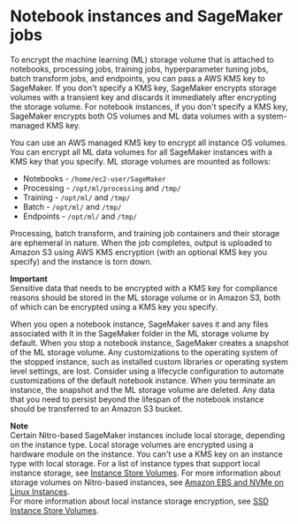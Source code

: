 # Notebook instances and SageMaker jobs<a name="encryption-at-rest-nbi"></a>

To encrypt the machine learning \(ML\) storage volume that is attached to notebooks, processing jobs, training jobs, hyperparameter tuning jobs, batch transform jobs, and endpoints, you can pass a AWS KMS key to SageMaker\. If you don't specify a KMS key, SageMaker encrypts storage volumes with a transient key and discards it immediately after encrypting the storage volume\. For notebook instances, if you don't specify a KMS key, SageMaker encrypts both OS volumes and ML data volumes with a system\-managed KMS key\.

You can use an AWS managed KMS key to encrypt all instance OS volumes\. You can encrypt all ML data volumes for all SageMaker instances with a KMS key that you specify\. ML storage volumes are mounted as follows:
+ Notebooks \- `/home/ec2-user/SageMaker`
+ Processing \- `/opt/ml/processing` and `/tmp/` 
+ Training \- `/opt/ml/` and `/tmp/`
+  Batch \- `/opt/ml/` and `/tmp/`
+ Endpoints \- `/opt/ml/` and `/tmp/` 

Processing, batch transform, and training job containers and their storage are ephemeral in nature\. When the job completes, output is uploaded to Amazon S3 using AWS KMS encryption \(with an optional KMS key you specify\) and the instance is torn down\. 

**Important**  
Sensitive data that needs to be encrypted with a KMS key for compliance reasons should be stored in the ML storage volume or in Amazon S3, both of which can be encrypted using a KMS key you specify\. 

When you open a notebook instance, SageMaker saves it and any files associated with it in the SageMaker folder in the ML storage volume by default\. When you stop a notebook instance, SageMaker creates a snapshot of the ML storage volume\. Any customizations to the operating system of the stopped instance, such as installed custom libraries or operating system level settings, are lost\. Consider using a lifecycle configuration to automate customizations of the default notebook instance\. When you terminate an instance, the snapshot and the ML storage volume are deleted\. Any data that you need to persist beyond the lifespan of the notebook instance should be transferred to an Amazon S3 bucket\.

**Note**  
Certain Nitro\-based SageMaker instances include local storage, depending on the instance type\. Local storage volumes are encrypted using a hardware module on the instance\. You can't use a KMS key on an instance type with local storage\. For a list of instance types that support local instance storage, see [Instance Store Volumes](https://docs.aws.amazon.com/AWSEC2/latest/UserGuide/InstanceStorage.html#instance-store-volumes)\. For more information about storage volumes on Nitro\-based instances, see [Amazon EBS and NVMe on Linux Instances](https://docs.aws.amazon.com/AWSEC2/latest/UserGuide/nvme-ebs-volumes.html)\.  
For more information about local instance storage encryption, see [SSD Instance Store Volumes](https://docs.aws.amazon.com/AWSEC2/latest/UserGuide/ssd-instance-store.html)\.
